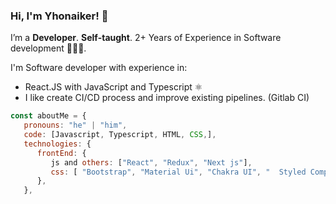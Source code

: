 ### Hi, I'm Yhonaiker! 🚀

I’m a **Developer**. **Self-taught**. 2+ Years of Experience in Software development 👨🏽‍💻.

I'm Software developer with experience in:

- React.JS with JavaScript and Typescript ⚛️
- I like create CI/CD process and improve existing pipelines. (Gitlab CI)


```javascript
const aboutMe = {
   pronouns: "he" | "him",
   code: [Javascript, Typescript, HTML, CSS,],
   technologies: {
      frontEnd: {
         js and others: ["React", "Redux", "Next js"],
         css: [ "Bootstrap", "Material Ui", "Chakra UI", "  Styled Component",]
      },
   },
  
```


